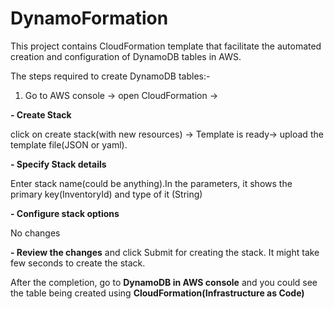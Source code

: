 # DynamoFormation
This project contains CloudFormation template that facilitate the automated creation and configuration of DynamoDB tables in AWS.

The steps required to create DynamoDB tables:- 
1. Go to AWS console -> open CloudFormation -> 


**- Create Stack**

click on create stack(with new resources) -> Template is ready-> upload the template file(JSON or yaml).


**- Specify Stack details**

  Enter stack name(could be anything).In the parameters, it shows the primary key(InventoryId) and type of it (String)


**- Configure stack options**

  No changes


**- Review the changes** and click Submit for creating the stack. It might take few seconds to create the stack.



After the completion, go to **DynamoDB in AWS console** and you could see the table being created using **CloudFormation(Infrastructure as Code)**
  
